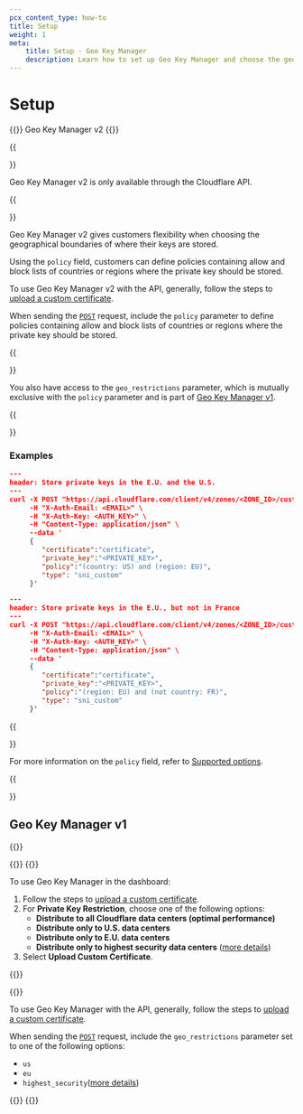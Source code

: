 ```yaml
---
pcx_content_type: how-to
title: Setup
weight: 1
meta:
    title: Setup - Geo Key Manager
    description: Learn how to set up Geo Key Manager and choose the geographical boundaries of where your private encryption keys are stored.
---
```


# Setup

{{<heading-pill style="beta" heading="h2">}} Geo Key Manager v2 {{</heading-pill>}}

{{<Aside type="note">}}

Geo Key Manager v2 is only available through the Cloudflare API.

{{</Aside>}}

Geo Key Manager v2 gives customers flexibility when choosing the geographical boundaries of where their keys are stored.

Using the `policy` field, customers can define policies containing allow and block lists of countries or regions where the private key should be stored.

To use Geo Key Manager v2 with the API, generally, follow the steps to [upload a custom certificate](/ssl/edge-certificates/custom-certificates/uploading/#upload-a-custom-certificate).

When sending the [`POST`](/api/operations/custom-ssl-for-a-zone-create-ssl-configuration) request, include the `policy` parameter to define policies containing allow and block lists of countries or regions where the private key should be stored.

{{<Aside type="note">}}

You also have access to the `geo_restrictions` parameter, which is mutually exclusive with the `policy` parameter and is part of [Geo Key Manager v1](#geo-key-manager-v1).

{{</Aside>}}

### Examples

```json
---
header: Store private keys in the E.U. and the U.S.
---
curl -X POST "https://api.cloudflare.com/client/v4/zones/<ZONE_ID>/custom_certificates" \
     -H "X-Auth-Email: <EMAIL>" \
     -H "X-Auth-Key: <AUTH_KEY>" \
     -H "Content-Type: application/json" \
     --data '
     {
        "certificate":"certificate",
        "private_key":"<PRIVATE_KEY>",
        "policy":"(country: US) and (region: EU)",
        "type": "sni_custom"
     }'
```

```json
---
header: Store private keys in the E.U., but not in France
---
curl -X POST "https://api.cloudflare.com/client/v4/zones/<ZONE_ID>/custom_certificates" \
     -H "X-Auth-Email: <EMAIL>" \
     -H "X-Auth-Key: <AUTH_KEY>" \
     -H "Content-Type: application/json" \
     --data '
     {
        "certificate":"certificate",
        "private_key":"<PRIVATE_KEY>",
        "policy":"(region: EU) and (not country: FR)",
        "type": "sni_custom"
     }'
```

{{<Aside type="note">}}

For more information on the `policy` field, refer to [Supported options](/ssl/edge-certificates/geokey-manager/supported-options/).

{{</Aside>}}

## Geo Key Manager v1

{{<render file="_geokey-manager-v1.md">}}

{{<tabs labels="Dashboard | API">}}
{{<tab label="dashboard" no-code="true">}}

To use Geo Key Manager in the dashboard:

1. Follow the steps to [upload a custom certificate](/ssl/edge-certificates/custom-certificates/uploading/#upload-a-custom-certificate).
2. For **Private Key Restriction**, choose one of the following options:
    - **Distribute to all Cloudflare data centers (optimal performance)**
    - **Distribute only to U.S. data centers**
    - **Distribute only to E.U. data centers**
    - **Distribute only to highest security data centers** ([more details](/ssl/edge-certificates/geokey-manager/supported-options/#highest-security-data-centers))
3. Select **Upload Custom Certificate**.

{{</tab>}}

{{<tab label="api" no-code="true">}}

To use Geo Key Manager with the API, generally, follow the steps to [upload a custom certificate](/ssl/edge-certificates/custom-certificates/uploading/#upload-a-custom-certificate).

When sending the [`POST`](/api/operations/custom-ssl-for-a-zone-create-ssl-configuration) request, include the `geo_restrictions` parameter set to one of the following options:

- `us`
- `eu`
- `highest_security`([more details](/ssl/edge-certificates/geokey-manager/supported-options/#highest-security-data-centers))

{{</tab>}}
{{</tabs>}}
